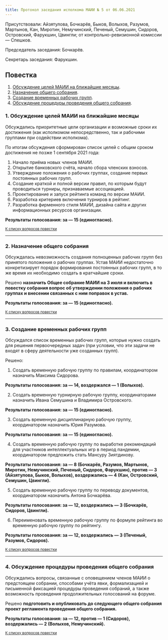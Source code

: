 ```yaml
---
title: Протокол заседания исполкома МАИИ № 5 от 06.06.2021
---
```


Присутствовали: Айзятулова, Бочкарёв, Быков, Волыхов, Разумов, Мартынов, Кан, Миротин, Немучинский, Печеный, Семушин, Сидоров, Островский, Фарукшин, Цвингли; от контрольно-ревизионной комиссии — Спешков.

Председатель заседания: Бочкарёв.

Секретарь заседания: Фарукшин.

## Повестка <a name="atop"></a>
1. [Обсуждение целей МАИИ на ближайшие месяцы](#1).
2. [Назначение общего собрания](#2).
3. [Создание временных рабочих групп](#3).
4. [Обсуждение процедуры проведения общего собрания](#4).

### 1. Обсуждение целей МАИИ на ближайшие месяцы <a name="1"></a>

Обсуждались приоритетные цели организации и возможные сроки их достижения (как исполкомом непосредственно, так и рабочими группами при содействии исполкома).

По итогам обсуждения сформирован список целей с общим сроком достижения не позже 1 сентября 2021 года:
1. Начало приёма новых членов МАИИ.
2. Открытие банковского счёта, начало сбора членских взносов.
3. Утверждение положения о рабочих группах, создание первых постоянных рабочих групп.
4. Создание краткой и полной версии правил, по которым будут проводиться турниры, признаваемые ассоциацией.
5. Проектирование и запуск рейтинга команд по версии МАИИ.
6. Разработка критериев включения турниров в рейтинг.
7. Разработка фирменного стиля МАИИ, дизайна сайта и других информационных ресурсов организации.

**Результаты голосования: за — 15 (единогласно).**

<small>[К списку вопросов повестки](#atop)</small>

---

### 2. Назначение общего собрания <a name="2"></a>

Обсуждалась невозможность создания полноценных рабочих групп без принятого положения о рабочих группах. Устав МАИИ недостаточно конкретизирует порядок формирования постоянных рабочих групп, в то же время их необходимо создать в кратчайшие сроки.

Решено **назначить Общее собрание МАИИ на 3 июля и включить в повестку собрания вопрос об утверждении положения о рабочих группах и внесении связанных с ним поправок в устав.**

**Результаты голосования: за — 15 (единогласно).**

<small>[К списку вопросов повестки](#atop)</small>

---

### 3. Создание временных рабочих групп <a name="3"></a>

Обсуждался список временных рабочих групп, которые нужно создать для решения первоочередных задач (при условии, что эти задачи не входят в сферу деятельности уже созданных групп).

Решено:

1. Создать временную рабочую группу по правилам, координатором назначить Максима Сидорова.

**Результаты голосования: за — 14, воздержался — 1 (Волыхов).**

2. Создать временную турнирную рабочую группу, координаторами назначить Ивана Семушина и Владимира Островского.

**Результаты голосования: за — 15 (единогласно).**

3. Создать временную дисциплинарную рабочую группу, координатором назначить Юрия Разумова.

**Результаты голосования: за — 15 (единогласно).**

4. Создать временную рабочую группу по выработке рекомендаций для участников интеллектуальных игр в период пандемии, координатором предложить стать Мансуру Зиятдинову.

**Результаты голосования: за — 8  (Бочкарёв, Разумов, Мартынов, Миротин, Немучинский, Печеный, Сидоров, Фарукшин), против — 3 (Айзятулова, Быков, Волыхов), воздержались — 4 (Кан, Островский, Семушин, Цвингли).**

5. Создать временную рабочую группу по переводу документов, координатором назначить Антона Бочкарёва.

**Результаты голосования: за — 12, воздержались — 3 (Бочкарёв, Сидоров, Цвингли).**

6. Переименовать временную рабочую группу по формуле рейтинга во временную рабочую группу по рейтингу.

**Результаты голосования: за — 12, воздержались — 3 (Печеный, Разумов, Сидоров).**

<small>[К списку вопросов повестки](#atop)</small>

---

### 4. Обсуждение процедуры проведения общего собрания <a name="4"></a>

Обсуждались вопросы, связанные с оповещением членов МАИИ о предстоящем собрании, способами учёта явки, формализацией и письменной фиксацией процедуры проведения собраний, а также возможность проведения продолжительных голосований на форуме.

Решено **подготовить и опубликовать до следующего общего собрания проект регламента проведения общего собрания.**

**Результаты голосования: за — 12, против — 1 (Сидоров), воздержались — 2 (Волыхов, Немучинский).**

<small>[К списку вопросов повестки](#atop)</small>